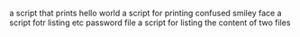 a script that prints hello world
a script for printing confused smiley face
a script fotr listing etc password file
a script for listing the content of two files
